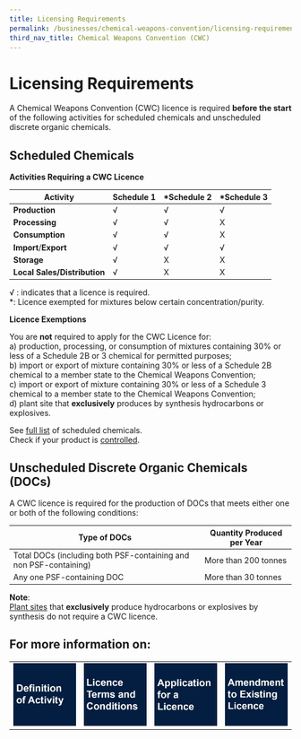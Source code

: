 ```yaml
---
title: Licensing Requirements
permalink: /businesses/chemical-weapons-convention/licensing-requirements
third_nav_title: Chemical Weapons Convention (CWC)
---
```


# Licensing Requirements

A Chemical Weapons Convention (CWC) licence is required  **before the start** of the following activities for scheduled chemicals and unscheduled discrete organic chemicals.

## Scheduled Chemicals

**Activities Requiring a CWC Licence**

| Activity | Schedule 1 | *Schedule 2 | *Schedule 3 |
|--|--|--|--|
| **Production** | √ | √ | √ |
| **Processing** | √ | √ | X |
| **Consumption** | √ | √ | X |
| **Import**/**Export** | √ | √ | √ |
| **Storage** | √ | X | X |
| **Local Sales/Distribution** | √ | X | X |

√ : indicates that a licence is required.  
*: Licence exempted for mixtures below certain concentration/purity.

**Licence Exemptions**

You are  **not**  required to apply for the CWC Licence for:  
a) production, processing, or consumption of mixtures containing 30% or less of a Schedule 2B or 3 chemical for permitted purposes;  
b) import or export of mixture containing 30% or less of a Schedule 2B chemical to a member state to the Chemical Weapons Convention;  
c) import or export of mixture containing 30% or less of a Schedule 3 chemical to a member state to the Chemical Weapons Convention;  
d) plant site that  **exclusively**  produces by synthesis hydrocarbons or explosives.

See  [full list](/documents/businesses/GuidetoNACWCLicencewithSchChemList.pdf)  of scheduled chemicals.  
Check if your product is  [controlled](/businesses/chemical-weapons-convention/controlled-chemicals).


## Unscheduled Discrete Organic Chemicals (DOCs)

A CWC licence is required for the production of DOCs that meets either one or both of the following conditions:

| Type of DOCs | Quantity Produced per Year |
|--|--|
| Total DOCs (including both PSF-containing and non PSF-containing) | More than 200 tonnes |
| Any one PSF-containing DOC |  More than 30 tonnes|

**Note**:  
[Plant sites](/businesses/chemical-weapons-convention/glossary) that **exclusively** produce hydrocarbons or explosives by synthesis do not require a CWC licence.

## For more information on:

|   |   |   |   |
|---|---|---|---|
|[![](/images/lr3.jpg)](/businesses/chemical-weapons-convention/licensing-requirements/definition-of-activity)  |[![](/images/lr4.jpg)](/businesses/chemical-weapons-convention/licensing-requirements/licence-tc) |[![](/images/lr1.jpg)](/businesses/chemical-weapons-convention/licensing-requirements/application-for-a-licence)  |[![](/images/lr2.jpg)](/businesses/chemical-weapons-convention/licensing-requirements/amendment-to-existing-licence)  
